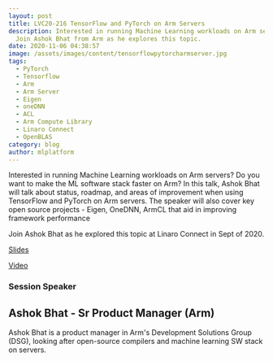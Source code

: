 ```yaml
---
layout: post
title: LVC20-216 TensorFlow and PyTorch on Arm Servers
description: Interested in running Machine Learning workloads on Arm servers?
  Join Ashok Bhat from Arm as he explores this topic.
date: 2020-11-06 04:38:57
image: /assets/images/content/tensorflowpytorcharmserver.jpg
tags:
  - PyTorch
  - Tensorflow
  - Arm
  - Arm Server
  - Eigen
  - oneDNN
  - ACL
  - Arm Compute Library
  - Linaro Connect
  - OpenBLAS
category: blog
author: mlplatform
---
```

Interested in running Machine Learning workloads on Arm servers? Do you want to make the ML software stack faster on Arm? In this talk, Ashok Bhat will talk about status, roadmap, and areas of improvement when using TensorFlow and PyTorch on Arm servers. The speaker will also cover key open source projects - Eigen, OneDNN, ArmCL that aid in improving framework performance

Join Ashok Bhat as he explored this topic at Linaro Connect in Sept of 2020.

[Slides](https://static.linaro.org/connect/lvc20/presentations/LVC20-216-0.pdf)

[Video](https://static.linaro.org/connect/lvc20/videos/lvc20-216.mp4)

### Session Speaker

## Ashok Bhat - Sr Product Manager (Arm)

Ashok Bhat is a product manager in Arm's Development Solutions Group (DSG), looking after open-source compilers and machine learning SW stack on servers.